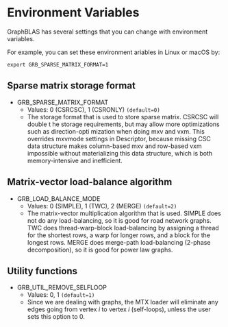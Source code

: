 Environment Variables
=====================
GraphBLAS has several settings that you can change with environment variables.

For example, you can set these environment ariables in Linux or macOS by:
```
export GRB_SPARSE_MATRIX_FORMAT=1
```

## Sparse matrix storage format

* GRB_SPARSE_MATRIX_FORMAT
  - Values: 0 (CSRCSC), 1 (CSRONLY) ```(default=0)```
  - The storage format that is used to store sparse matrix. CSRCSC will double t
he storage requirements, but may allow more optimizations such as direction-opti
mization when doing mxv and vxm. This overrides mxvmode settings in Descriptor, because missing CSC data structure makes column-based mxv and row-based vxm impossible without materializing this data structure, which is both memory-intensive and inefficient.

## Matrix-vector load-balance algorithm

* GRB_LOAD_BALANCE_MODE
  - Values: 0 (SIMPLE), 1 (TWC), 2 (MERGE) ```(default=2)```
  - The matrix-vector multiplication algorithm that is used. SIMPLE does not do any load-balancing, so it is good for road network graphs. TWC does thread-warp-block load-balancing by assigning a thread for the shortest rows, a warp for longer rows, and a block for the longest rows. MERGE does merge-path load-balancing (2-phase decomposition), so it is good for power law graphs.

## Utility functions

* GRB_UTIL_REMOVE_SELFLOOP
  - Values: 0, 1 ```(default=1)```
  - Since we are dealing with graphs, the MTX loader will eliminate any edges going from vertex *i* to vertex *i* (self-loops), unless the user sets this option to 0.
